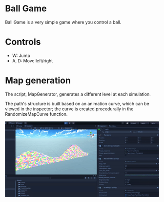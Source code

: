 # Ball Game
Ball Game is a very simple game where you control a ball.

# Controls

- W: Jump
- A, D: Move left/right

# Map generation

The script, MapGenerator, generates a different level at each simulation. 

The path's structure is built based on an animation curve, which can be viewed in the inspector; the curve is 
created procedurally in the RandomizeMapCurve function.

![](demo.gif)
